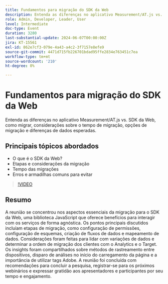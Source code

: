 ```yaml
---
title: Fundamentos para migração do SDK da Web
description: Entenda as diferenças no aplicativo Measurement/AT.js vs. SDK da Web, como migrar, considerações sobre o tempo de migração, opções de migração e diferenças de dados esperadas.Pontos principais de discussão - O que é o SDK da Web? Etapas e considerações da migração Tempo das migrações Etapas e armadilhas comuns para evitar
role: Admin, Developer, Leader, User
level: Intermediate
doc-type: Event
duration: 3280
last-substantial-update: 2024-06-07T00:00:00Z
jira: KT-15561
exl-id: 862e7cf3-079e-4a43-a4c2-3f7157e8efe9
source-git-commit: 4471d715fb226701bdad95ffe2834e763451c7ea
workflow-type: tm+mt
source-wordcount: '210'
ht-degree: 0%

---
```


# Fundamentos para migração do SDK da Web

Entenda as diferenças no aplicativo Measurement/AT.js vs. SDK da Web, como migrar, considerações sobre o tempo de migração, opções de migração e diferenças de dados esperadas.

## Principais tópicos abordados

* O que é o SDK da Web?
* Etapas e considerações da migração
* Tempo das migrações
* Erros e armadilhas comuns para evitar

>[!VIDEO](https://video.tv.adobe.com/v/3429291/?learn=on)


## Resumo

A reunião se concentrou nos aspectos essenciais da migração para o SDK da Web, uma biblioteca JavaScript que oferece benefícios para interagir com os serviços de forma agnóstica. &#x200B;Os pontos principais discutidos incluíam etapas de migração, como configuração de permissões, configuração de esquemas, criação de fluxos de dados e mapeamento de dados. Considerações foram feitas para lidar com variações de dados e determinar a ordem de migração dos clientes com o Analytics e o Target. Os insights foram compartilhados sobre métodos de rastreamento entre dispositivos, disparo de análises no início do carregamento da página e a importância de utilizar tags Adobe. A reunião foi concluída com recomendações para concluir a pesquisa, registrar-se para os próximos webinários e expressar gratidão aos apresentadores e participantes por seu tempo e engajamento.